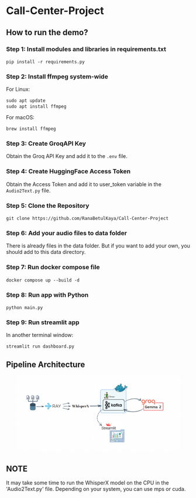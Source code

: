 # Call-Center-Project

## How to run the demo?

### Step 1: Install modules and libraries in requirements.txt
```shell
pip install -r requirements.py
```

### Step 2: Install ffmpeg system-wide
  For Linux:
   ```shell
   sudo apt update
   sudo apt install ffmpeg
  ```
   
  For macOS:
  ```shell
  brew install ffmpeg
  ```

### Step 3: Create GroqAPI Key 
Obtain the Groq API Key and add it to the `.env` file.

### Step 4: Create HuggingFace Access Token
Obtain the Access Token and add it to user_token variable in the `Audio2Text.py` file.

### Step 5: Clone the Repository
```shell
git clone https://github.com/RanaBetulKaya/Call-Center-Project
```

### Step 6: Add your audio files to data folder 
There is already files in the data folder. But if you want to add your own, you should add to this data directory.

### Step 7: Run docker compose file 
```shell
docker compose up --build -d
```

### Step 8: Run app with Python
```shell
python main.py
```

### Step 9: Run streamlit app
In another terminal window:
```shell
streamlit run dashboard.py
```

## Pipeline Architecture
<p align="center">
  <img src="pipeline/pipeline.png" width="450" title="hover text">
</p>

## NOTE
It may take some time to run the WhisperX model on the CPU in the 'Audio2Text.py' file. Depending on your system, you can use mps or cuda.
